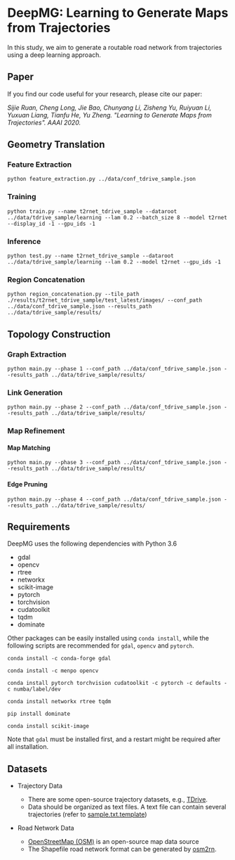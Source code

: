 # DeepMG: Learning to Generate Maps from Trajectories

In this study, we aim to generate a routable road network from trajectories using a deep learning approach.

## Paper

If you find our code useful for your research, please cite our paper:

*Sijie Ruan, Cheng Long, Jie Bao, Chunyang Li, Zisheng Yu, Ruiyuan Li, Yuxuan Liang, Tianfu He, Yu Zheng. "Learning to Generate Maps from Trajectories". AAAI 2020.*


## Geometry Translation

### Feature Extraction

`python feature_extraction.py ../data/conf_tdrive_sample.json`

### Training

`python train.py --name t2rnet_tdrive_sample --dataroot ../data/tdrive_sample/learning --lam 0.2 --batch_size 8 --model t2rnet --display_id -1 --gpu_ids -1`

### Inference

`python test.py --name t2rnet_tdrive_sample --dataroot ../data/tdrive_sample/learning --lam 0.2 --model t2rnet --gpu_ids -1`

### Region Concatenation

`python region_concatenation.py --tile_path ./results/t2rnet_tdrive_sample/test_latest/images/ --conf_path ../data/conf_tdrive_sample.json --results_path ../data/tdrive_sample/results/`

## Topology Construction

### Graph Extraction

`python main.py --phase 1 --conf_path ../data/conf_tdrive_sample.json --results_path ../data/tdrive_sample/results/`

### Link Generation

`python main.py --phase 2 --conf_path ../data/conf_tdrive_sample.json --results_path ../data/tdrive_sample/results/`

### Map Refinement

#### Map Matching

`python main.py --phase 3 --conf_path ../data/conf_tdrive_sample.json --results_path ../data/tdrive_sample/results/`

#### Edge Pruning

`python main.py --phase 4 --conf_path ../data/conf_tdrive_sample.json --results_path ../data/tdrive_sample/results/`

## Requirements

DeepMG uses the following dependencies with Python 3.6

* gdal
* opencv
* rtree
* networkx
* scikit-image
* pytorch
* torchvision
* cudatoolkit
* tqdm
* dominate

Other packages can be easily installed using `conda install`, while the following scripts are recommended for `gdal`, `opencv` and `pytorch`.

`conda install -c conda-forge gdal`

`conda install -c menpo opencv`

`conda install pytorch torchvision cudatoolkit -c pytorch -c defaults -c numba/label/dev`

`conda install networkx rtree tqdm`

`pip install dominate`

`conda install scikit-image`

Note that `gdal` must be installed first, and a restart might be required after all installation.

## Datasets

* Trajectory Data
    * There are some open-source trajectory datasets, e.g., [TDrive](https://www.microsoft.com/en-us/research/publication/t-drive-trajectory-data-sample/).
    * Data should be organized as text files. A text file can contain several trajectories (refer to [sample.txt.template](https://github.com/sjruan/DeepMG/blob/master/data/tdrive_sample/traj/sample.txt.template))
    
* Road Network Data
    * [OpenStreetMap (OSM)](https://www.openstreetmap.org/) is an open-source map data source
    * The Shapefile road network format can be generated by [osm2rn](https://github.com/sjruan/osm2rn).
